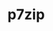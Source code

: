 ---
title: "p7zip"
layout: cache
categories: [package, develop-2024-12-08]
meta: {"versions": ["17.05"], "compilers": ["gcc@=11.4.0"], "oss": ["ubuntu22.04"], "platforms": ["linux"], "targets": ["x86_64_v3"], "stacks": ["e4s", "root", "tutorial"], "num_specs": 1, "num_specs_by_stack": {"tutorial": 1, "root": 1, "e4s": 1}}
spec_details: [{"hash": "novqkplcimqifcyho25bo5emeyqnhmlz", "compiler": "gcc@=11.4.0", "versions": ["17.05"], "os": "ubuntu22.04", "platform": "linux", "target": "x86_64_v3", "variants": ["build_system=makefile"], "stacks": ["tutorial", "root", "e4s"], "size": "-", "tarball": "https://binaries.spack.io/develop-2024-12-08/build_cache/linux-ubuntu22.04-x86_64_v3/gcc-11.4.0/p7zip-17.05/linux-ubuntu22.04-x86_64_v3-gcc-11.4.0-p7zip-17.05-novqkplcimqifcyho25bo5emeyqnhmlz.spack"}]
---